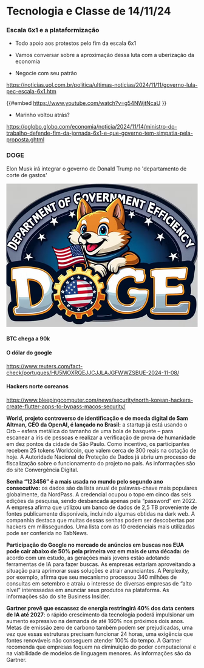 # Tecnologia e Classe de 14/11/24

### Escala 6x1 e a plataformização

- Todo apoio aos protestos pelo fim da escala 6x1
- Vamos conversar sobre a aproximação dessa luta com a uberização da economia

- Negocie com seu patrão

<https://noticias.uol.com.br/politica/ultimas-noticias/2024/11/11/governo-lula-pec-escala-6x1.htm>

{{#embed https://www.youtube.com/watch?v=g54NWjtNcaU }}

- Marinho voltou atrás?

<https://oglobo.globo.com/economia/noticia/2024/11/14/ministro-do-trabalho-defende-fim-da-jornada-6x1-e-que-governo-tem-simpatia-pela-proposta.ghtml>

### DOGE

Elon Musk irá integrar o governo de Donald Trump no 'departamento de corte de gastos'

![image.png](./14_11_24/image.png)

#### **BTC chega a 90k**

#### O dólar do google

<https://www.reuters.com/fact-check/portugues/HU5MOXRQEJJCJJLAJGFWWZSBUE-2024-11-08/>

#### Hackers norte coreanos

<https://www.bleepingcomputer.com/news/security/north-korean-hackers-create-flutter-apps-to-bypass-macos-security/>

**World, projeto controverso de identificação e de moeda digital de Sam Altman, CEO da OpenAI, é lançado no Brasil:** a startup já está usando o Orb – esfera metálica do tamanho de uma bola de basquete – para escanear a íris de pessoas e realizar a verificação de prova de humanidade em dez pontos da cidade de São Paulo. Como incentivo, os participantes recebem 25 tokens Worldcoin, que valem cerca de 300 reais na cotação de hoje. A Autoridade Nacional de Proteção de Dados já abriu um processo de fiscalização sobre o funcionamento do projeto no país. As informações são do site Convergência Digital.

**Senha “123456” é a mais usada no mundo pelo segundo ano consecutivo:**  os dados são da lista anual de palavras-chave mais populares  globalmente, da NordPass. A credencial ocupou o topo em cinco das seis  edições da pesquisa, sendo desbancada apenas pela “password” em 2022. A  empresa afirma que utilizou um banco de dados de 2,5 TB proveniente de  fontes publicamente disponíveis, incluindo algumas obtidas na dark web. A  companhia destaca que muitas dessas senhas podem ser descobertas por  hackers em milissegundos. Uma lista com as 10 credenciais mais  utilizadas pode ser conferida no TabNews.

**Participação do Google no mercado de anúncios em buscas nos EUA pode cair abaixo de 50% pela primeira vez em mais de uma década:**  de acordo com um estudo, as gerações mais jovens estão adotando  ferramentas de IA para fazer buscas. As empresas estariam aproveitando a  situação para aprimorar suas soluções e atrair anunciantes. A  Perplexity, por exemplo, afirma que seu mecanismo processou 340 milhões  de consultas em setembro e atraiu o interesse de diversas empresas de  “alto nível” interessadas em anunciar seus produtos na plataforma. As  informações são do site Business Insider.

**Gartner prevê que escassez de energia restringirá 40% dos data centers de IA até 2027**:  o rápido crescimento da tecnologia poderá impulsionar um aumento  expressivo na demanda de até 160% nos próximos dois anos. Metas de  emissão zero de carbono também podem ser prejudicadas, uma vez que essas  estruturas precisam funcionar 24 horas, uma exigência que fontes  renováveis não conseguem atender 100% do tempo. A Gartner recomenda que  empresas foquem na diminuição do poder computacional e na viabilidade de  modelos de linguagem menores. As informações são da Gartner.
